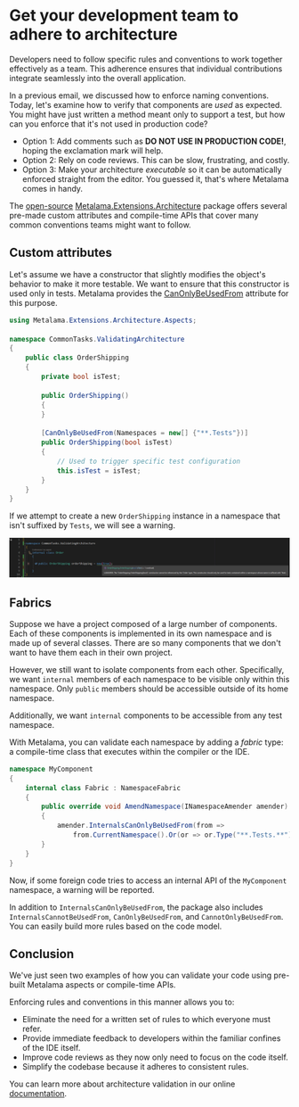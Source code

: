 # Get your development team to adhere to architecture

Developers need to follow specific rules and conventions to work together effectively as a team. This adherence ensures that individual contributions integrate seamlessly into the overall application.

In a previous email, we discussed how to enforce naming conventions. Today, let's examine how to verify that components are _used_ as expected. You might have just written a method meant only to support a test, but how can you enforce that it's not used in production code?

* Option 1: Add comments such as **DO NOT USE IN PRODUCTION CODE!**, hoping the exclamation mark will help.
* Option 2: Rely on code reviews. This can be slow, frustrating, and costly.
* Option 3: Make your architecture _executable_ so it can be automatically enforced straight from the editor. You guessed it, that's where Metalama comes in handy.

The [open-source](https://github.com/postsharp/Metalama.Extensions/tree/HEAD/src/Metalama.Extensions.Architecture) [Metalama.Extensions.Architecture](https://www.nuget.org/packages/Metalama.Extensions.Architecture) package offers several pre-made custom attributes and compile-time APIs that cover many common conventions teams might want to follow.

## Custom attributes

Let's assume we have a constructor that slightly modifies the object's behavior to make it more testable. We want to ensure that this constructor is used only in tests. Metalama provides the [CanOnlyBeUsedFrom](https://doc.postsharp.net/etalama/api/metalama-extensions-architecture-aspects-canonlybeusedfromattribute) attribute for this purpose.

```c#
using Metalama.Extensions.Architecture.Aspects;

namespace CommonTasks.ValidatingArchitecture
{
    public class OrderShipping
    {
        private bool isTest;

        public OrderShipping()
        {
        }

        [CanOnlyBeUsedFrom(Namespaces = new[] {"**.Tests"})]
        public OrderShipping(bool isTest)
        {
            // Used to trigger specific test configuration
            this.isTest = isTest;
        }
    }
}
```

If we attempt to create a new `OrderShipping` instance in a namespace that isn't suffixed by `Tests`, we will see a warning.

![](../metalama-email-course/images/ValidationWarning.jpg)

## Fabrics

Suppose we have a project composed of a large number of components. Each of these components is implemented in its own namespace and is made up of several classes. There are so many components that we don't want to have them each in their own project.

However, we still want to isolate components from each other. Specifically, we want `internal` members of each namespace to be visible only within this namespace. Only `public` members should be accessible outside of its home namespace.

Additionally, we want `internal` components to be accessible from any test namespace.

With Metalama, you can validate each namespace by adding a _fabric_ type: a compile-time class that executes within the compiler or the IDE.

```cs
namespace MyComponent
{
    internal class Fabric : NamespaceFabric
    {
        public override void AmendNamespace(INamespaceAmender amender)
        {
            amender.InternalsCanOnlyBeUsedFrom(from =>
                from.CurrentNamespace().Or(or => or.Type("**.Tests.**")));
        }
    }
}
```

Now, if some foreign code tries to access an internal API of the `MyComponent` namespace, a warning will be reported.

In addition to `InternalsCanOnlyBeUsedFrom`, the package also includes `InternalsCannotBeUsedFrom`, `CanOnlyBeUsedFrom`, and `CannotOnlyBeUsedFrom`. You can easily build more rules based on the code model.

## Conclusion

We've just seen two examples of how you can validate your code using pre-built Metalama aspects or compile-time APIs.

Enforcing rules and conventions in this manner allows you to:

- Eliminate the need for a written set of rules to which everyone must refer.
- Provide immediate feedback to developers within the familiar confines of the IDE itself.
- Improve code reviews as they now only need to focus on the code itself.
- Simplify the codebase because it adheres to consistent rules.

You can learn more about architecture validation in our online [documentation](https://doc.metalama.net/conceptual/architecture/usage).

